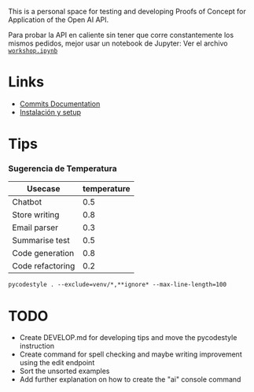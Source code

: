 This is a personal space for testing and developing Proofs of Concept for Application of the Open AI API.

Para probar la API en caliente sin tener que corre constantemente los mismos pedidos, mejor usar un notebook de Jupyter: Ver el archivo [`workshop.ipynb`](src/workshop.ipynb)

# Links

* [Commits Documentation](Docs/Commits.md)
* [Instalación y setup](Docs/Setup.md)

# Tips

### Sugerencia de Temperatura

| Usecase | temperature |
| --- | --- |
| Chatbot | 0.5 |
| Store writing | 0.8 |
| Email parser | 0.3 |
| Summarise test | 0.5 |
| Code generation | 0.8 |
| Code refactoring | 0.2 |

`pycodestyle . --exclude=venv/*,**ignore* --max-line-length=100`

# TODO

* Create DEVELOP.md for developing tips and move the pycodestyle instruction
* Create command for spell checking and maybe writing improvement using the edit endpoint
* Sort the unsorted examples
* Add further explanation on how to create the "ai" console command
